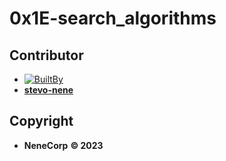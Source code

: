 # 0x1E-search_algorithms


## Contributor

- [![BuiltBy](https://img.shields.io/badge/Built-By-GE7A10?style=flat-square&logo=BuzzFeed&logoColor=white)](https://github.com/stephen-nene)
- **[stevo-nene](https://github.com/stephen-nene)**

## Copyright

- **NeneCorp** **&copy; 2023**
